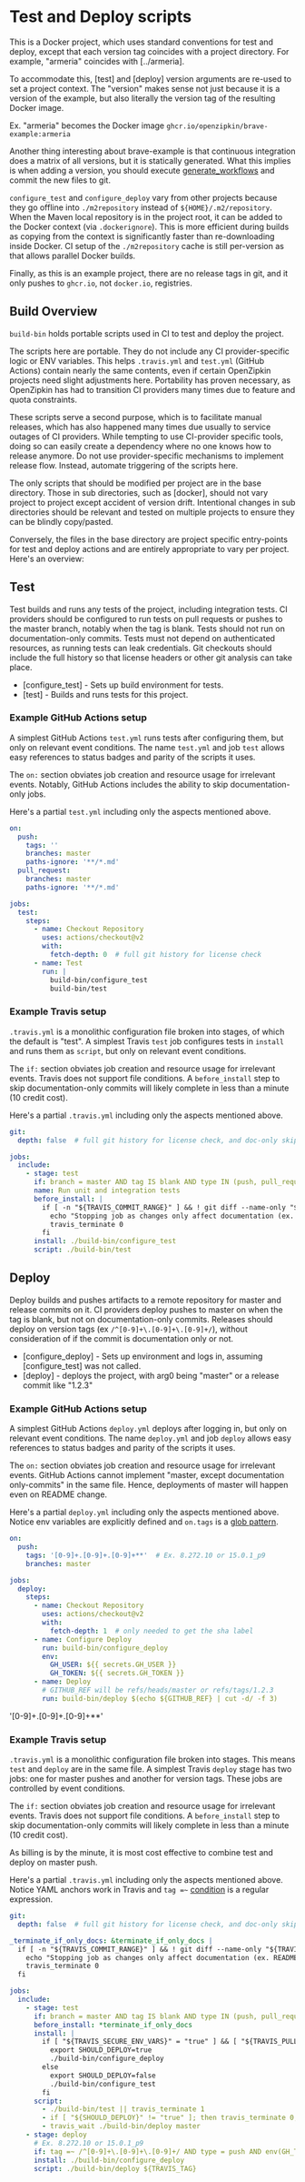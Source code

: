 # Test and Deploy scripts

This is a Docker project, which uses standard conventions for test and deploy, except that each
version tag coincides with a project directory. For example, "armeria" coincides with [../armeria].

To accommodate this, [test] and [deploy] version arguments are re-used to set a project context.
The "version" makes sense not just because it is a version of the example, but also literally the
version tag of the resulting Docker image.

Ex. "armeria" becomes the Docker image `ghcr.io/openzipkin/brave-example:armeria` 

Another thing interesting about brave-example is that continuous integration does a matrix of all
versions, but it is statically generated. What this implies is when adding a version, you should
execute [generate_workflows](../.github/generate_workflows) and commit the new files to git.

`configure_test` and `configure_deploy` vary from other projects because they go offline into
`./m2repository` instead of `${HOME}/.m2/repository`. When the Maven local repository is in the
project root, it can be added to the Docker context (via `.dockerignore`). This is more efficient
during builds as copying from the context is significantly faster than re-downloading inside Docker.
CI setup of the `./m2repository` cache is still per-version as that allows parallel Docker builds.

Finally, as this is an example project, there are no release tags in git, and it only pushes to
`ghcr.io`, not `docker.io`, registries.

[//]: # (Below here should be standard for all projects)

## Build Overview
`build-bin` holds portable scripts used in CI to test and deploy the project.

The scripts here are portable. They do not include any CI provider-specific logic or ENV variables.
This helps `.travis.yml` and `test.yml` (GitHub Actions) contain nearly the same contents, even if
certain OpenZipkin projects need slight adjustments here. Portability has proven necessary, as
OpenZipkin has had to transition CI providers many times due to feature and quota constraints.

These scripts serve a second purpose, which is to facilitate manual releases, which has also
happened many times due usually to service outages of CI providers. While tempting to use
CI-provider specific tools, doing so can easily create a dependency where no one knows how to
release anymore. Do not use provider-specific mechanisms to implement release flow. Instead,
automate triggering of the scripts here. 

The only scripts that should be modified per project are in the base directory. Those in sub
directories, such as [docker], should not vary project to project except accident of version drift.
Intentional changes in sub directories should be relevant and tested on multiple projects to ensure
they can be blindly copy/pasted.

Conversely, the files in the base directory are project specific entry-points for test and deploy
actions and are entirely appropriate to vary per project. Here's an overview: 

## Test

Test builds and runs any tests of the project, including integration tests. CI providers should be
configured to run tests on pull requests or pushes to the master branch, notably when the tag is
blank. Tests should not run on documentation-only commits. Tests must not depend on authenticated
resources, as running tests can leak credentials. Git checkouts should include the full history so
that license headers or other git analysis can take place.

 * [configure_test] - Sets up build environment for tests.
 * [test] - Builds and runs tests for this project.

### Example GitHub Actions setup

A simplest GitHub Actions `test.yml` runs tests after configuring them, but only on relevant event
conditions. The name `test.yml` and job `test` allows easy references to status badges and parity of
the scripts it uses.
 
The `on:` section obviates job creation and resource usage for irrelevant events. Notably, GitHub
Actions includes the ability to skip documentation-only jobs.

Here's a partial `test.yml` including only the aspects mentioned above.
```yaml
on:
  push:
    tags: ''
    branches: master
    paths-ignore: '**/*.md'
  pull_request:
    branches: master
    paths-ignore: '**/*.md'

jobs:
  test:
    steps:
      - name: Checkout Repository
        uses: actions/checkout@v2
        with:
          fetch-depth: 0  # full git history for license check
      - name: Test
        run: |
          build-bin/configure_test
          build-bin/test
```

### Example Travis setup
`.travis.yml` is a monolithic configuration file broken into stages, of which the default is "test".
A simplest Travis `test` job configures tests in `install` and runs them as `script`, but only on
relevant event conditions.

The `if:` section obviates job creation and resource usage for irrelevant events. Travis does not
support file conditions. A `before_install` step to skip documentation-only commits will likely
complete in less than a minute (10 credit cost).

Here's a partial `.travis.yml` including only the aspects mentioned above.
```yaml
git:
  depth: false  # full git history for license check, and doc-only skipping 

jobs:
  include:
    - stage: test
      if: branch = master AND tag IS blank AND type IN (push, pull_request)
      name: Run unit and integration tests
      before_install: |
        if [ -n "${TRAVIS_COMMIT_RANGE}" ] && ! git diff --name-only "${TRAVIS_COMMIT_RANGE}" -- | grep -qv '\.md$'; then
          echo "Stopping job as changes only affect documentation (ex. README.md)"
          travis_terminate 0
        fi
      install: ./build-bin/configure_test
      script: ./build-bin/test
```

## Deploy

Deploy builds and pushes artifacts to a remote repository for master and release commits on it. CI
providers deploy pushes to master on when the tag is blank, but not on documentation-only commits.
Releases should deploy on version tags (ex `/^[0-9]+\.[0-9]+\.[0-9]+/`), without consideration of if
the commit is documentation only or not.

 * [configure_deploy] - Sets up environment and logs in, assuming [configure_test] was not called.
 * [deploy] - deploys the project, with arg0 being "master" or a release commit like "1.2.3"

### Example GitHub Actions setup

A simplest GitHub Actions `deploy.yml` deploys after logging in, but only on relevant event
conditions. The name `deploy.yml` and job `deploy` allows easy references to status badges and
parity of the scripts it uses.
 
The `on:` section obviates job creation and resource usage for irrelevant events. GitHub Actions
cannot implement "master, except documentation only-commits" in the same file. Hence, deployments of
master will happen even on README change.

Here's a partial `deploy.yml` including only the aspects mentioned above. Notice env variables are
explicitly defined and `on.tags` is a [glob pattern](https://docs.github.com/en/free-pro-team@latest/actions/reference/workflow-syntax-for-github-actions#filter-pattern-cheat-sheet).
```yaml
on:
  push:
    tags: '[0-9]+.[0-9]+.[0-9]+**'  # Ex. 8.272.10 or 15.0.1_p9
    branches: master

jobs:
  deploy:
    steps:
      - name: Checkout Repository
        uses: actions/checkout@v2
        with:
          fetch-depth: 1  # only needed to get the sha label
      - name: Configure Deploy
        run: build-bin/configure_deploy
        env:
          GH_USER: ${{ secrets.GH_USER }}
          GH_TOKEN: ${{ secrets.GH_TOKEN }}
      - name: Deploy
        # GITHUB_REF will be refs/heads/master or refs/tags/1.2.3
        run: build-bin/deploy $(echo ${GITHUB_REF} | cut -d/ -f 3)
```
'[0-9]+.[0-9]+.[0-9]+**'
### Example Travis setup
`.travis.yml` is a monolithic configuration file broken into stages. This means `test` and `deploy`
are in the same file. A simplest Travis `deploy` stage has two jobs: one for master pushes and
another for version tags. These jobs are controlled by event conditions.

The `if:` section obviates job creation and resource usage for irrelevant events. Travis does not
support file conditions. A `before_install` step to skip documentation-only commits will likely
complete in less than a minute (10 credit cost).
 
As billing is by the minute, it is most cost effective to combine test and deploy on master push.

Here's a partial `.travis.yml` including only the aspects mentioned above. Notice YAML anchors work
in Travis and `tag =~` [condition](https://github.com/travis-ci/travis-conditions) is a regular
expression.
```yaml
git:
  depth: false  # full git history for license check, and doc-only skipping 

_terminate_if_only_docs: &terminate_if_only_docs |
  if [ -n "${TRAVIS_COMMIT_RANGE}" ] && ! git diff --name-only "${TRAVIS_COMMIT_RANGE}" -- | grep -qv '\.md$'; then
    echo "Stopping job as changes only affect documentation (ex. README.md)"
    travis_terminate 0
  fi

jobs:
  include:
    - stage: test
      if: branch = master AND tag IS blank AND type IN (push, pull_request)
      before_install: *terminate_if_only_docs
      install: |
        if [ "${TRAVIS_SECURE_ENV_VARS}" = "true" ] && [ "${TRAVIS_PULL_REQUEST}" = "false" ]; then
          export SHOULD_DEPLOY=true
          ./build-bin/configure_deploy
        else
          export SHOULD_DEPLOY=false
          ./build-bin/configure_test
        fi
      script:
        - ./build-bin/test || travis_terminate 1
        - if [ "${SHOULD_DEPLOY}" != "true" ]; then travis_terminate 0; fi
        - travis_wait ./build-bin/deploy master
    - stage: deploy
      # Ex. 8.272.10 or 15.0.1_p9
      if: tag =~ /^[0-9]+\.[0-9]+\.[0-9]+/ AND type = push AND env(GH_TOKEN) IS present
      install: ./build-bin/configure_deploy
      script: ./build-bin/deploy ${TRAVIS_TAG}
```
